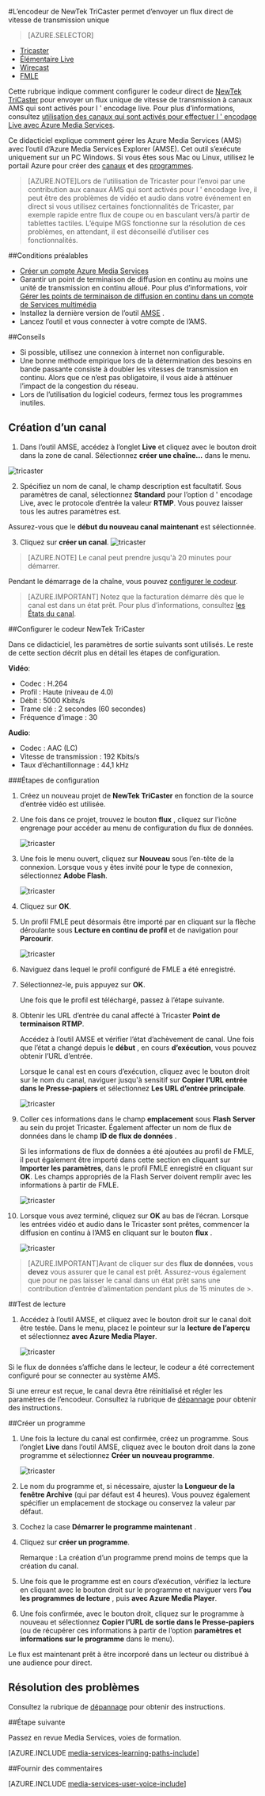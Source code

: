 <properties 
    pageTitle="Configurer le codeur NewTek TriCaster pour envoyer un seule vitesse de transmission de flux | Microsoft Azure" 
    description="Cette rubrique indique comment configurer le codeur de live Tricaster pour envoyer un flux unique de vitesse de transmission à canaux AMS qui sont activés pour l ' encodage live." 
    services="media-services" 
    documentationCenter="" 
    authors="cenkdin" 
    manager="erikre" 
    editor=""/>

<tags 
    ms.service="media-services" 
    ms.workload="media" 
    ms.tgt_pltfrm="na" 
    ms.devlang="ne" 
    ms.topic="article" 
    ms.date="10/12/2016" 
    ms.author="juliako;cenkd;anilmur"/>

#<a name="use-the-newtek-tricaster-encoder-to-send-a-single-bitrate-live-stream"></a>L’encodeur de NewTek TriCaster permet d’envoyer un flux direct de vitesse de transmission unique

> [AZURE.SELECTOR]
- [Tricaster](media-services-configure-tricaster-live-encoder.md)
- [Élémentaire Live](media-services-configure-elemental-live-encoder.md)
- [Wirecast](media-services-configure-wirecast-live-encoder.md)
- [FMLE](media-services-configure-fmle-live-encoder.md)

Cette rubrique indique comment configurer le codeur direct de [NewTek TriCaster](http://newtek.com/products/tricaster-40.html) pour envoyer un flux unique de vitesse de transmission à canaux AMS qui sont activés pour l ' encodage live. Pour plus d’informations, consultez [utilisation des canaux qui sont activés pour effectuer l ' encodage Live avec Azure Media Services](media-services-manage-live-encoder-enabled-channels.md).

Ce didacticiel explique comment gérer les Azure Media Services (AMS) avec l’outil d’Azure Media Services Explorer (AMSE). Cet outil s’exécute uniquement sur un PC Windows. Si vous êtes sous Mac ou Linux, utilisez le portail Azure pour créer des [canaux](media-services-portal-creating-live-encoder-enabled-channel.md#create-a-channel) et des [programmes](media-services-portal-creating-live-encoder-enabled-channel.md#create-and-manage-a-program).

>[AZURE.NOTE]Lors de l’utilisation de Tricaster pour l’envoi par une contribution aux canaux AMS qui sont activés pour l ' encodage live, il peut être des problèmes de vidéo et audio dans votre événement en direct si vous utilisez certaines fonctionnalités de Tricaster, par exemple rapide entre flux de coupe ou en basculant vers/à partir de tablettes tactiles. L’équipe MGS fonctionne sur la résolution de ces problèmes, en attendant, il est déconseillé d’utiliser ces fonctionnalités.


##<a name="prerequisites"></a>Conditions préalables

- [Créer un compte Azure Media Services](media-services-portal-create-account.md)
- Garantir un point de terminaison de diffusion en continu au moins une unité de transmission en continu alloué. Pour plus d’informations, voir [Gérer les points de terminaison de diffusion en continu dans un compte de Services multimédia](media-services-portal-manage-streaming-endpoints.md)
- Installez la dernière version de l’outil [AMSE](https://github.com/Azure/Azure-Media-Services-Explorer) .
- Lancez l’outil et vous connecter à votre compte de l’AMS.

##<a name="tips"></a>Conseils

- Si possible, utilisez une connexion à internet non configurable.
- Une bonne méthode empirique lors de la détermination des besoins en bande passante consiste à doubler les vitesses de transmission en continu. Alors que ce n’est pas obligatoire, il vous aide à atténuer l’impact de la congestion du réseau.
- Lors de l’utilisation du logiciel codeurs, fermez tous les programmes inutiles.

## <a name="create-a-channel"></a>Création d’un canal

1.  Dans l’outil AMSE, accédez à l’onglet **Live** et cliquez avec le bouton droit dans la zone de canal. Sélectionnez **créer une chaîne...** dans le menu.

![tricaster](./media/media-services-tricaster-live-encoder/media-services-tricaster1.png)

2. Spécifiez un nom de canal, le champ description est facultatif. Sous paramètres de canal, sélectionnez **Standard** pour l’option d ' encodage Live, avec le protocole d’entrée la valeur **RTMP**. Vous pouvez laisser tous les autres paramètres est.


Assurez-vous que le **début du nouveau canal maintenant** est sélectionnée.

3. Cliquez sur **créer un canal**.
![tricaster](./media/media-services-tricaster-live-encoder/media-services-tricaster2.png)

>[AZURE.NOTE] Le canal peut prendre jusqu'à 20 minutes pour démarrer.


Pendant le démarrage de la chaîne, vous pouvez [configurer le codeur](media-services-configure-tricaster-live-encoder.md#configure_tricaster_rtmp).

>[AZURE.IMPORTANT] Notez que la facturation démarre dès que le canal est dans un état prêt. Pour plus d’informations, consultez [les États du canal](media-services-manage-live-encoder-enabled-channels.md#states).

##<a id=configure_tricaster_rtmp></a>Configurer le codeur NewTek TriCaster

Dans ce didacticiel, les paramètres de sortie suivants sont utilisés. Le reste de cette section décrit plus en détail les étapes de configuration. 

**Vidéo**:
 
- Codec : H.264 
- Profil : Haute (niveau de 4.0) 
- Débit : 5000 Kbits/s 
- Trame clé : 2 secondes (60 secondes) 
- Fréquence d’image : 30
 
**Audio**:

- Codec : AAC (LC) 
- Vitesse de transmission : 192 Kbits/s 
- Taux d’échantillonnage : 44,1 kHz


###<a name="configuration-steps"></a>Étapes de configuration

1. Créez un nouveau projet de **NewTek TriCaster** en fonction de la source d’entrée vidéo est utilisée. 
2. Une fois dans ce projet, trouvez le bouton **flux** , cliquez sur l’icône engrenage pour accéder au menu de configuration du flux de données.

    ![tricaster](./media/media-services-tricaster-live-encoder/media-services-tricaster3.png)
3. Une fois le menu ouvert, cliquez sur **Nouveau** sous l’en-tête de la connexion. Lorsque vous y êtes invité pour le type de connexion, sélectionnez **Adobe Flash**.

    ![tricaster](./media/media-services-tricaster-live-encoder/media-services-tricaster4.png)

4. Cliquez sur **OK**.

5. Un profil FMLE peut désormais être importé par en cliquant sur la flèche déroulante sous **Lecture en continu de profil** et de navigation pour **Parcourir**.

    ![tricaster](./media/media-services-tricaster-live-encoder/media-services-tricaster5.png)

6. Naviguez dans lequel le profil configuré de FMLE a été enregistré.
7. Sélectionnez-le, puis appuyez sur **OK**.

    Une fois que le profil est téléchargé, passez à l’étape suivante.

6. Obtenir les URL d’entrée du canal affecté à Tricaster **Point de terminaison RTMP**.
    
    Accédez à l’outil AMSE et vérifier l’état d’achèvement de canal. Une fois que l’état a changé depuis le **début** , en cours **d’exécution**, vous pouvez obtenir l’URL d’entrée.
      
    Lorsque le canal est en cours d’exécution, cliquez avec le bouton droit sur le nom du canal, naviguer jusqu'à sensitif sur **Copier l’URL entrée dans le Presse-papiers** et sélectionnez **Les URL d’entrée principale**.  
    
    ![tricaster](./media/media-services-tricaster-live-encoder/media-services-tricaster6.png)

7. Coller ces informations dans le champ **emplacement** sous **Flash Server** au sein du projet Tricaster. Également affecter un nom de flux de données dans le champ **ID de flux de données** . 

    Si les informations de flux de données a été ajoutées au profil de FMLE, il peut également être importé dans cette section en cliquant sur **Importer les paramètres**, dans le profil FMLE enregistré en cliquant sur **OK**. Les champs appropriés de la Flash Server doivent remplir avec les informations à partir de FMLE.

    ![tricaster](./media/media-services-tricaster-live-encoder/media-services-tricaster7.png)

9. Lorsque vous avez terminé, cliquez sur **OK** au bas de l’écran. Lorsque les entrées vidéo et audio dans le Tricaster sont prêtes, commencer la diffusion en continu à l’AMS en cliquant sur le bouton **flux** .

    ![tricaster](./media/media-services-tricaster-live-encoder/media-services-tricaster11.png)

>[AZURE.IMPORTANT]Avant de cliquer sur des **flux de données**, vous **devez** vous assurer que le canal est prêt. 
>Assurez-vous également que pour ne pas laisser le canal dans un état prêt sans une contribution d’entrée d’alimentation pendant plus de 15 minutes de >. 

##<a name="test-playback"></a>Test de lecture
  
1. Accédez à l’outil AMSE, et cliquez avec le bouton droit sur le canal doit être testée. Dans le menu, placez le pointeur sur la **lecture de l’aperçu** et sélectionnez **avec Azure Media Player**.  

    ![tricaster](./media/media-services-tricaster-live-encoder/media-services-tricaster8.png)

Si le flux de données s’affiche dans le lecteur, le codeur a été correctement configuré pour se connecter au système AMS. 

Si une erreur est reçue, le canal devra être réinitialisé et régler les paramètres de l’encodeur. Consultez la rubrique de [dépannage](media-services-troubleshooting-live-streaming.md) pour obtenir des instructions.  

##<a name="create-a-program"></a>Créer un programme

1. Une fois la lecture du canal est confirmée, créez un programme. Sous l’onglet **Live** dans l’outil AMSE, cliquez avec le bouton droit dans la zone programme et sélectionnez **Créer un nouveau programme**.  

    ![tricaster](./media/media-services-tricaster-live-encoder/media-services-tricaster9.png)

2. Le nom du programme et, si nécessaire, ajuster la **Longueur de la fenêtre Archive** (qui par défaut est 4 heures). Vous pouvez également spécifier un emplacement de stockage ou conservez la valeur par défaut.  
3. Cochez la case **Démarrer le programme maintenant** .
4. Cliquez sur **créer un programme**.  
  
    Remarque : La création d’un programme prend moins de temps que la création du canal.    
 
5. Une fois que le programme est en cours d’exécution, vérifiez la lecture en cliquant avec le bouton droit sur le programme et naviguer vers **l’ou les programmes de lecture** , puis **avec Azure Media Player**.  
6. Une fois confirmée, avec le bouton droit, cliquez sur le programme à nouveau et sélectionnez **Copier l’URL de sortie dans le Presse-papiers** (ou de récupérer ces informations à partir de l’option **paramètres et informations sur le programme** dans le menu). 

Le flux est maintenant prêt à être incorporé dans un lecteur ou distribué à une audience pour direct.  


## <a name="troubleshooting"></a>Résolution des problèmes

Consultez la rubrique de [dépannage](media-services-troubleshooting-live-streaming.md) pour obtenir des instructions. 


##<a name="next-step"></a>Étape suivante

Passez en revue Media Services, voies de formation.

[AZURE.INCLUDE [media-services-learning-paths-include](../../includes/media-services-learning-paths-include.md)]

##<a name="provide-feedback"></a>Fournir des commentaires

[AZURE.INCLUDE [media-services-user-voice-include](../../includes/media-services-user-voice-include.md)]
